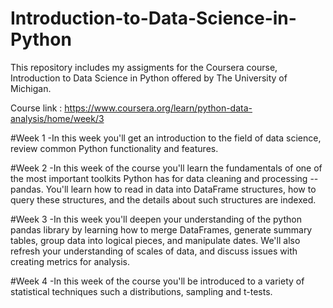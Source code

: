 # Introduction-to-Data-Science-in-Python

This repository includes my assigments for the Coursera course, Introduction to Data Science in Python offered by The University of Michigan.

Course link : https://www.coursera.org/learn/python-data-analysis/home/week/3

#Week 1
-In this week you'll get an introduction to the field of data science, review common Python functionality and features.

#Week 2
-In this week of the course you'll learn the fundamentals of one of the most important toolkits Python has for data cleaning and processing -- pandas. You'll learn how to read in data into DataFrame structures, how to query these structures, and the details about such structures are indexed.

#Week 3
-In this week you'll deepen your understanding of the python pandas library by learning how to merge DataFrames, generate summary tables, group data into logical pieces, and manipulate dates. We'll also refresh your understanding of scales of data, and discuss issues with creating metrics for analysis.

#Week 4
-In this week of the course you'll be introduced to a variety of statistical techniques such a distributions, sampling and t-tests.
